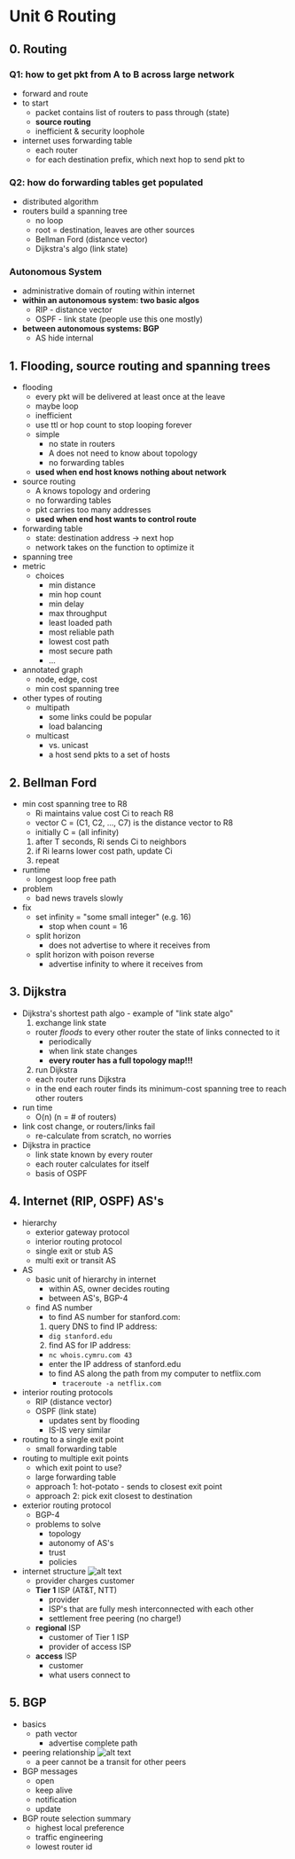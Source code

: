 # Unit 6 Routing

## 0. Routing
### Q1: how to get pkt from A to B across large network
- forward and route
- to start
  - packet contains list of routers to pass through (state)
  - **source routing**
  - inefficient & security loophole
- internet uses forwarding table
  - each router
  - for each destination prefix, which next hop to send pkt to
### Q2: how do forwarding tables get populated
- distributed algorithm
- routers build a spanning tree
  - no loop
  - root = destination, leaves are other sources
  - Bellman Ford (distance vector)
  - Dijkstra's algo (link state)
### Autonomous System
- administrative domain of routing within internet
- **within an autonomous system: two basic algos**
  - RIP - distance vector
  - OSPF - link state (people use this one mostly)
- **between autonomous systems: BGP**
  - AS hide internal

## 1. Flooding, source routing and spanning trees
- flooding
  - every pkt will be delivered at least once at the leave
  - maybe loop
  - inefficient
  - use ttl or hop count to stop looping forever
  - simple
    - no state in routers
    - A does not need to know about topology
    - no forwarding tables
  - **used when end host knows nothing about network**
- source routing
  - A knows topology and ordering
  - no forwarding tables
  - pkt carries too many addresses
  - **used when end host wants to control route**
- forwarding table
  - state: destination address -> next hop
  - network takes on the function to optimize it
- spanning tree
- metric
  - choices
    - min distance
    - min hop count
    - min delay
    - max throughput
    - least loaded path
    - most reliable path
    - lowest cost path
    - most secure path
    - ...
- annotated graph
  - node, edge, cost
  - min cost spanning tree
- other types of routing
  - multipath
    - some links could be popular
    - load balancing
  - multicast
    - vs. unicast
    - a host send pkts to a set of hosts
## 2. Bellman Ford
- min cost spanning tree to R8
  - Ri maintains value cost Ci to reach R8
  - vector C = (C1, C2, ..., C7) is the distance vector to R8
  - initially C = (all infinity)
  1. after T seconds, Ri sends Ci to neighbors
  2. if Ri learns lower cost path, update Ci
  3. repeat
- runtime
  - longest loop free path
- problem
  - bad news travels slowly
- fix
  - set infinity = "some small integer" (e.g. 16)
    - stop when count = 16
  - split horizon
    - does not advertise to where it receives from
  - split horizon with poison reverse
    - advertise infinity to where it receives from
## 3. Dijkstra
- Dijkstra's shortest path algo - example of "link state algo"
  1. exchange link state
    - router *floods* to every other router the state of links connected to it
      - periodically
      - when link state changes
      - **every router has a full topology map!!!**
  2. run Dijkstra
    - each router runs Dijkstra
  - in the end each router finds its minimum-cost spanning tree to reach other routers
- run time
  - O(n) (n = # of routers)
- link cost change, or routers/links fail
  - re-calculate from scratch, no worries
- Dijkstra in practice
  - link state known by every router
  - each router calculates for itself
  - basis of OSPF

## 4. Internet (RIP, OSPF) AS's
- hierarchy
  - exterior gateway protocol
  - interior routing protocol
  - single exit or stub AS
  - multi exit or transit AS
- AS
  - basic unit of hierarchy in internet
    - within AS, owner decides routing
    - between AS's, BGP-4
  - find AS number
    - to find AS number for stanford.com:
    1. query DNS to find IP address:
      - `dig stanford.edu`
    2. find AS for IP address:
      - `nc whois.cymru.com 43`
      - enter the IP address of stanford.edu
    - to find AS along the path from my computer to netflix.com
      - `traceroute -a netflix.com`
- interior routing protocols
  - RIP (distance vector)
  - OSPF (link state)
    - updates sent by flooding
    - IS-IS very similar
- routing to a single exit point
  - small forwarding table
- routing to multiple exit points
  - which exit point to use?
  - large forwarding table
  - approach 1: hot-potato - sends to closest exit point
  - approach 2: pick exit closest to destination
- exterior routing protocol
  - BGP-4
  - problems to solve
    - topology
    - autonomy of AS's
    - trust
    - policies
- internet structure
![alt text](internet_structure.png)
  - provider charges customer
  - **Tier 1** ISP (AT&T, NTT)
    - provider
    - ISP's that are fully mesh interconnected with each other
    - settlement free peering (no charge!)
  - **regional** ISP
    - customer of Tier 1 ISP
    - provider of access ISP
  - **access** ISP
    - customer
    - what users connect to
## 5. BGP
- basics
  - path vector
    - advertise complete path
- peering relationship
![alt text](bgp_peering.png)
  - a peer cannot be a transit for other peers
- BGP messages
  - open
  - keep alive
  - notification
  - update
- BGP route selection summary
  - highest local preference
  - traffic engineering
  - lowest router id
